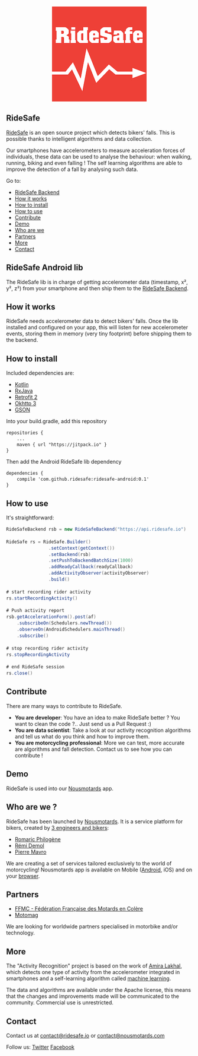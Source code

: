 <p align="center"><img src="https://raw.githubusercontent.com/ridesafe/project/gh-pages/ridesafe_256.jpg"></p>

## RideSafe
[RideSafe](http://www.ridesafe.io) is an open source project which detects bikers' falls. This is possible thanks to intelligent algorithms and data collection.

Our smartphones have accelerometers to measure acceleration forces of individuals, these data can be used to analyse the behaviour: when walking, running, biking and even falling !
The self learning algorithms are able to improve the detection of a fall by analysing such data.

Go to:
* [RideSafe Backend](#ridesafe-backend)
* [How it works](#how-it-works)
* [How to install](#how-to-install)
* [How to use](#how-to-use)
* [Contribute](#contribute)
* [Demo](#demo)
* [Who are we](#who-are-we)
* [Partners](#partners)
* [More](#more)
* [Contact](#contact)

## RideSafe Android lib
The RideSafe lib is in charge of getting accelerometer data (timestamp, x², y², z²) from your smartphone and then ship them to the [RideSafe Backend](https://github.com/ridesafe/ridesafe-backend).

## How it works
RideSafe needs accelerometer data to detect bikers' falls. Once the lib installed and configured on your app, this will listen for new accelerometer events, storing them in memory (very tiny footprint) before shipping them to the backend.

## How to install

Included dependencies are:
* [Kotlin](https://kotlinlang.org/)
* [RxJava](https://github.com/ReactiveX/RxJava)
* [Retrofit 2](http://square.github.io/retrofit/)
* [Okhttp 3](http://square.github.io/okhttp/)
* [GSON](https://github.com/google/gson)


Into your build.gradle, add this repository

```
repositories {
    ...
    maven { url "https://jitpack.io" }
}
```

Then add the Android RideSafe lib dependency
```
dependencies {
    compile 'com.github.ridesafe:ridesafe-android:0.1'
}
```

## How to use

It's straightforward:
```java
RideSafeBackend rsb = new RideSafeBackend("https://api.ridesafe.io")

RideSafe rs = RideSafe.Builder()
                .setContext(getContext())
                .setBackend(rsb)
                .setPushToBackendBatchSize(1000)
                .addReadyCallback(readyCallback)
                .addActivityObserver(activityObserver)
                .build()

# start recording rider activity
rs.startRecordingActivity()

# Push activity report
rsb.getAccelerationForm().post(af)
    .subscribeOn(Schedulers.newThread())
    .observeOn(AndroidSchedulers.mainThread()
    .subscribe()

# stop recording rider activity
rs.stopRecordingActivity

# end RideSafe session
rs.close()

```

## Contribute
There are many ways to contribute to RideSafe.
* **You are developer**: You have an idea to make RideSafe better ? You want to clean the code ?.. Just send us a Pull Request :)
* **You are data scientist**: Take a look at our activity recognition algorithms and tell us what do you think and how to improve them.
* **You are motorcycling professional**: More we can test, more accurate are algorithms and fall detection. Contact us to see how you can contribute !

## Demo
RideSafe is used into our [Nousmotards](https://play.google.com/store/apps/details?id=com.nousmotards.android) app.

## Who are we ?
RideSafe has been launched by [Nousmotards](https://www.nousmotards.com).
It is a service platform for bikers, created by [3 engineers and bikers](http://blog.nousmotards.com/2015/04/24/ouverture-du-blog-nousmotards/):
* [Romaric Philogène](https://fr.linkedin.com/in/romaricphilogene)
* [Rémi Demol](https://www.linkedin.com/in/demolremi/fr)
* [Pierre Mavro](https://fr.linkedin.com/in/pmavro/fr)

We are creating a set of services tailored exclusively to the world of motorcycling!
Nousmotards app is available on Mobile ([Android](https://play.google.com/store/apps/details?id=com.nousmotards.android), iOS) and on your [browser](https://www.nousmotards.com).

## Partners
* [FFMC - Fédération Française des Motards en Colère](http://ffmc.fr/)
* [Motomag](http://www.motomag.com/)

We are looking for worldwide partners specialised in motorbike and/or technology.

## More
The "Activity Recognition" project is based on the work of [Amira Lakhal](https://github.com/MiraLak), which detects one type of activity from the accelerometer integrated in smartphones and a self-learning algorithm called [machine learning](https://en.wikipedia.org/wiki/Machine_learning).

The data and algorithms are available under the Apache license, this means that the changes and improvements made will be communicated to the community.
Commercial use is unrestricted.

## Contact

Contact us at [contact@ridesafe.io](mailto:contact@ridesafe.io) or [contact@nousmotards.com](mailto:contact@nousmotards.com)

Follow us: [Twitter](https://twitter.com/Nousmotards) [Facebook](https://www.facebook.com/nousmotardsapp)
